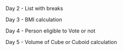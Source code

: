 Day 2 - List with breaks

Day 3 - BMI calculation

Day 4 - Person eligible to Vote or not

Day 5 - Volume of Cube or Cuboid calculation
